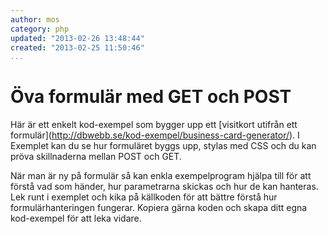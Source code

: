 ```yaml
---
author: mos
category: php
updated: "2013-02-26 13:48:44"
created: "2013-02-25 11:50:46"
...
```

Öva formulär med GET och POST
==================================

Här är ett enkelt kod-exempel som bygger upp ett [visitkort utifrån ett formulär](<a href='http://dbwebb.se/kod-exempel/business-card-generator/'>http://dbwebb.se/kod-exempel/business-card-generator/</a>). I Exemplet kan du se hur formuläret byggs upp, stylas med CSS och du kan pröva skillnaderna mellan POST och GET. 

När man är ny på formulär så kan enkla exempelprogram hjälpa till för att förstå vad som händer, hur parametrarna skickas och hur de kan hanteras. Lek runt i exemplet och kika på källkoden för att bättre förstå hur formulärhanteringen fungerar. Kopiera gärna koden och skapa ditt egna kod-exempel för att leka vidare.